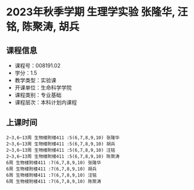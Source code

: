# 2023年秋季学期 生理学实验 张隆华, 汪铭, 陈聚涛, 胡兵






## 课程信息

- 课程号：008191.02
- 学分：1.5
- 教学类型：实验课
- 开课单位：生命科学学院
- 课程类别：专业基础
- 课程层次：本科计划内课程

## 上课时间

```
2~3,6~13周 生物楼附楼411 :5(6,7,8,9,10) 张隆华
2~3,6~13周 生物楼附楼411 :5(6,7,8,9,10) 胡兵
2~3,6~13周 生物楼附楼411 :5(6,7,8,9,10) 汪铭
2~3,6~13周 生物楼附楼411 :5(6,7,8,9,10) 陈聚涛
6周 生物楼附楼411 :7(6,7,8,9,10) 张隆华
6周 生物楼附楼411 :7(6,7,8,9,10) 胡兵
6周 生物楼附楼411 :7(6,7,8,9,10) 汪铭
6周 生物楼附楼411 :7(6,7,8,9,10) 陈聚涛
```

